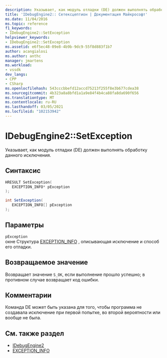 ```yaml
---
description: Указывает, как модуль отладки (DE) должен выполнять обработку данного исключения.
title: 'IDebugEngine2:: Сетексцептион | Документация Майкрософт'
ms.date: 11/04/2016
ms.topic: reference
f1_keywords:
- IDebugEngine2::SetException
helpviewer_keywords:
- IDebugEngine2::SetException
ms.assetid: e6f5ec48-09e8-4b9b-9dc9-55f8d883f1b7
author: acangialosi
ms.author: anthc
manager: jmartens
ms.workload:
- vssdk
dev_langs:
- CPP
- CSharp
ms.openlocfilehash: 543cccbbefd12accd75213f255f8e3b677cdea38
ms.sourcegitcommit: 4b323a8a8bfd1a1a9e84f4b4ca88fa8da690f656
ms.translationtype: MT
ms.contentlocale: ru-RU
ms.lasthandoff: 03/05/2021
ms.locfileid: "102153942"
---
```

# <a name="idebugengine2setexception"></a>IDebugEngine2::SetException
Указывает, как модуль отладки (DE) должен выполнять обработку данного исключения.

## <a name="syntax"></a>Синтаксис

```cpp
HRESULT SetException( 
   EXCEPTION_INFO* pException
);
```

```csharp
int SetException( 
   EXCEPTION_INFO[] pException
);
```

## <a name="parameters"></a>Параметры
`pException`\
окне Структура [EXCEPTION_INFO](../../../extensibility/debugger/reference/exception-info.md) , описывающая исключение и способ его отладки.

## <a name="return-value"></a>Возвращаемое значение
 Возвращает значение `S_OK`, если выполнение прошло успешно; в противном случае возвращает код ошибки.

## <a name="remarks"></a>Комментарии
 Команда DE может быть указана для того, чтобы программа не создавала исключение при первой попытке, во второй вероятности или вообще не была.

## <a name="see-also"></a>См. также раздел
- [IDebugEngine2](../../../extensibility/debugger/reference/idebugengine2.md)
- [EXCEPTION_INFO](../../../extensibility/debugger/reference/exception-info.md)
